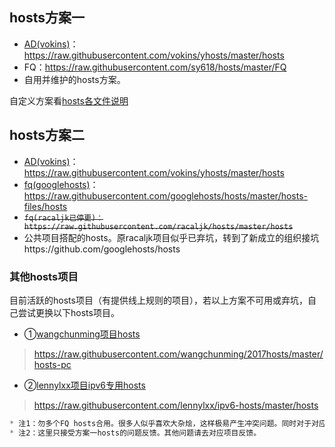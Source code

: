 
## hosts方案一
* [AD(vokins)](https://github.com/vokins/yhosts/)：https://raw.githubusercontent.com/vokins/yhosts/master/hosts
* FQ：https://raw.githubusercontent.com/sy618/hosts/master/FQ
* 自用并维护的hosts方案。

自定义方案看[hosts各文件说明](https://github.com/sy618/hosts/blob/master/md/hosts%E6%96%87%E4%BB%B6%E8%AF%B4%E6%98%8E.md )

## hosts方案二
* [AD(vokins)](https://github.com/vokins/yhosts/)：https://raw.githubusercontent.com/vokins/yhosts/master/hosts
* [fq(googlehosts)](https://github.com/googlehosts/hosts)：https://raw.githubusercontent.com/googlehosts/hosts/master/hosts-files/hosts
* ~~`fq(racaljk已停更)：https://raw.githubusercontent.com/racaljk/hosts/master/hosts`~~
* 公共项目搭配的hosts。原racaljk项目似乎已弃坑，转到了新成立的组织接坑https://github.com/googlehosts/hosts


### 其他hosts项目
目前活跃的hosts项目（有提供线上规则的项目），若以上方案不可用或弃坑，自己尝试更换以下hosts项目。
* ①[wangchunming项目hosts]( https://github.com/wangchunming/2017hosts)
> https://raw.githubusercontent.com/wangchunming/2017hosts/master/hosts-pc
* ②[lennylxx项目ipv6专用hosts](https://github.com/lennylxx/ipv6-hosts)
> https://raw.githubusercontent.com/lennylxx/ipv6-hosts/master/hosts

```javascript
* 注1：勿多个FQ hosts合用。很多人似乎喜欢大杂烩，这样极易产生冲突问题。同时对于对应hosts项目无任何帮助。
* 注2：这里只接受方案一hosts的问题反馈。其他问题请去对应项目反馈。
```
